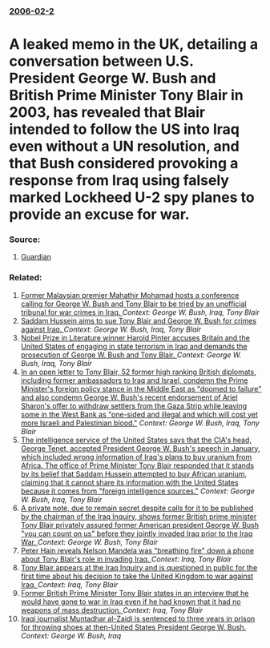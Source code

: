 ### [2006-02-2](/news/2006/02/2/index.md)

#  A leaked memo in the UK, detailing a conversation between U.S. President George W. Bush and British Prime Minister Tony Blair in 2003, has revealed that Blair intended to follow the US into Iraq even without a UN resolution, and that Bush considered provoking a response from Iraq using falsely marked Lockheed U-2 spy planes to provide an excuse for war. 




### Source:

1. [Guardian](http://politics.guardian.co.uk/iraq/story/0,,1700881,00.html)

### Related:

1. [ Former Malaysian premier Mahathir Mohamad hosts a conference calling for George W. Bush and Tony Blair to be tried by an unofficial tribunal for war crimes in Iraq. ](/news/2007/02/5/former-malaysian-premier-mahathir-mohamad-hosts-a-conference-calling-for-george-w-bush-and-tony-blair-to-be-tried-by-an-unofficial-tribuna.md) _Context: George W. Bush, Iraq, Tony Blair_
2. [ Saddam Hussein aims to sue Tony Blair and George W. Bush for crimes against Iraq. ](/news/2006/02/4/saddam-hussein-aims-to-sue-tony-blair-and-george-w-bush-for-crimes-against-iraq.md) _Context: George W. Bush, Iraq, Tony Blair_
3. [ Nobel Prize in Literature winner Harold Pinter accuses Britain and the United States of engaging in state terrorism in Iraq and demands the prosecution of George W. Bush and Tony Blair. ](/news/2005/12/7/nobel-prize-in-literature-winner-harold-pinter-accuses-britain-and-the-united-states-of-engaging-in-state-terrorism-in-iraq-and-demands-the.md) _Context: George W. Bush, Iraq, Tony Blair_
4. [ In an open letter to Tony Blair, 52 former high ranking British diplomats, including former ambassadors to Iraq and Israel, condemn the Prime Minister's foreign policy stance in the Middle East as "doomed to failure" and also condemn George W. Bush's recent endorsement of Ariel Sharon's offer to withdraw settlers from the Gaza Strip while leaving some in the West Bank as "one-sided and illegal and which will cost yet more Israeli and Palestinian blood."](/news/2004/04/26/in-an-open-letter-to-tony-blair-52-former-high-ranking-british-diplomats-including-former-ambassadors-to-iraq-and-israel-condemn-the-pri.md) _Context: George W. Bush, Iraq, Tony Blair_
5. [ The intelligence service of the United States says that the CIA's head, George Tenet, accepted President George W. Bush's speech in January, which included wrong information of Iraq's plans to buy uranium from Africa. The office of Prime Minister Tony Blair responded that it stands by its belief that Saddam Hussein attempted to buy African uranium, claiming that it cannot share its information with the United States because it comes from "foreign intelligence sources."](/news/2003/07/12/the-intelligence-service-of-the-united-states-says-that-the-cia-s-head-george-tenet-accepted-president-george-w-bush-s-speech-in-january.md) _Context: George W. Bush, Iraq, Tony Blair_
6. [A private note, due to remain secret despite calls for it to be published by the chairman of the Iraq Inquiry, shows former British prime minister Tony Blair privately assured former American president George W. Bush "you can count on us" before they jointly invaded Iraq prior to the Iraq War. ](/news/2011/01/21/a-private-note-due-to-remain-secret-despite-calls-for-it-to-be-published-by-the-chairman-of-the-iraq-inquiry-shows-former-british-prime-mi.md) _Context: George W. Bush, Tony Blair_
7. [Peter Hain reveals Nelson Mandela was "breathing fire" down a phone about Tony Blair's role in invading Iraq. ](/news/2010/09/13/peter-hain-reveals-nelson-mandela-was-breathing-fire-down-a-phone-about-tony-blair-s-role-in-invading-iraq.md) _Context: Iraq, Tony Blair_
8. [Tony Blair appears at the Iraq Inquiry and is questioned in public for the first time about his decision to take the United Kingdom to war against Iraq. ](/news/2010/01/29/tony-blair-appears-at-the-iraq-inquiry-and-is-questioned-in-public-for-the-first-time-about-his-decision-to-take-the-united-kingdom-to-war-a.md) _Context: Iraq, Tony Blair_
9. [ Former British Prime Minister Tony Blair states in an interview that he would have gone to war in Iraq even if he had known that it had no weapons of mass destruction. ](/news/2009/12/13/former-british-prime-minister-tony-blair-states-in-an-interview-that-he-would-have-gone-to-war-in-iraq-even-if-he-had-known-that-it-had-no.md) _Context: Iraq, Tony Blair_
10. [ Iraqi journalist Muntadhar al-Zaidi is sentenced to three years in prison for throwing shoes at then-United States President George W. Bush. ](/news/2009/03/12/iraqi-journalist-muntadhar-al-zaidi-is-sentenced-to-three-years-in-prison-for-throwing-shoes-at-then-united-states-president-george-w-bush.md) _Context: George W. Bush, Iraq_
